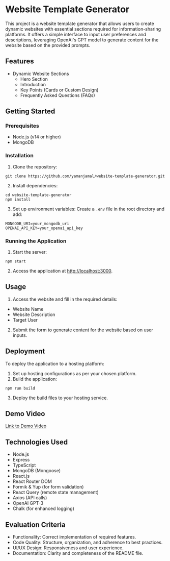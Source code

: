 # Website Template Generator

This project is a website template generator that allows users to create dynamic websites with essential sections required for information-sharing platforms. It offers a simple interface to input user preferences and descriptions, leveraging OpenAI's GPT model to generate content for the website based on the provided prompts.

## Features

- Dynamic Website Sections
  - Hero Section
  - Introduction
  - Key Points (Cards or Custom Design)
  - Frequently Asked Questions (FAQs)

## Getting Started

### Prerequisites

- Node.js (v14 or higher)
- MongoDB

### Installation

1. Clone the repository:
```
git clone https://github.com/yamanjamal/website-template-generator.git
```

2. Install dependencies:
```
cd website-template-generator
npm install
```

3. Set up environment variables:
Create a `.env` file in the root directory and add:
```
MONGODB_URI=your_mongodb_uri
OPENAI_API_KEY=your_openai_api_key
```

### Running the Application

1. Start the server:
```
npm start
```

2. Access the application at [http://localhost:3000](http://localhost:3000).

## Usage

1. Access the website and fill in the required details:
- Website Name
- Website Description
- Target User

2. Submit the form to generate content for the website based on user inputs.

## Deployment

To deploy the application to a hosting platform:

1. Set up hosting configurations as per your chosen platform.
2. Build the application:
```
npm run build
```

3. Deploy the build files to your hosting service.

## Demo Video

[Link to Demo Video](https://your_demo_video_link)

## Technologies Used

- Node.js
- Express
- TypeScript
- MongoDB (Mongoose)
- React.js
- React Router DOM
- Formik & Yup (for form validation)
- React Query (remote state management)
- Axios (API calls)
- OpenAI GPT-3
- Chalk (for enhanced logging)

## Evaluation Criteria

- Functionality: Correct implementation of required features.
- Code Quality: Structure, organization, and adherence to best practices.
- UI/UX Design: Responsiveness and user experience.
- Documentation: Clarity and completeness of the README file.
